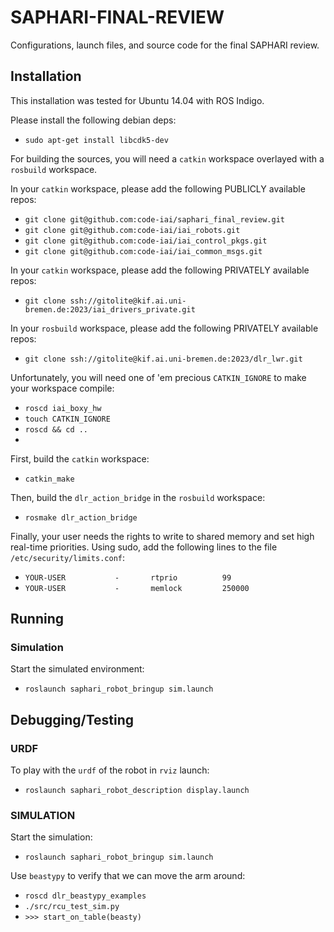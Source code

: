 # SAPHARI-FINAL-REVIEW
Configurations, launch files, and source code for the final SAPHARI review.

## Installation

This installation was tested for Ubuntu 14.04 with ROS Indigo.

Please install the following debian deps:
* ```sudo apt-get install libcdk5-dev```

For building the sources, you will need a ```catkin``` workspace overlayed with a ```rosbuild``` workspace.

In your ```catkin``` workspace, please add the following PUBLICLY available repos:
* ```git clone git@github.com:code-iai/saphari_final_review.git```
* ```git clone git@github.com:code-iai/iai_robots.git```
* ```git clone git@github.com:code-iai/iai_control_pkgs.git```
* ```git clone git@github.com:code-iai/iai_common_msgs.git```

In your ```catkin``` workspace, please add the following PRIVATELY available repos:
* ```git clone ssh://gitolite@kif.ai.uni-bremen.de:2023/iai_drivers_private.git```

In your ```rosbuild``` workspace, please add the following PRIVATELY available repos:
* ```git clone ssh://gitolite@kif.ai.uni-bremen.de:2023/dlr_lwr.git```

Unfortunately, you will need one of 'em precious ```CATKIN_IGNORE``` to make your workspace compile:
* ```roscd iai_boxy_hw```
* ```touch CATKIN_IGNORE```
* ```roscd && cd ..```
* 
First, build the ```catkin``` workspace:
* ```catkin_make```

Then, build the ```dlr_action_bridge``` in the ```rosbuild``` workspace:
* ```rosmake dlr_action_bridge```

Finally, your user needs the rights to write to shared memory and set high real-time priorities. Using sudo, add the following lines to the file ```/etc/security/limits.conf```:
* ```YOUR-USER           -       rtprio          99```
* ```YOUR-USER           -       memlock         250000```


## Running 

### Simulation
Start the simulated environment:
* ```roslaunch saphari_robot_bringup sim.launch```

## Debugging/Testing

### URDF 
To play with the ```urdf``` of the robot in ```rviz``` launch:
* ```roslaunch saphari_robot_description display.launch```

### SIMULATION
Start the simulation:
* ```roslaunch saphari_robot_bringup sim.launch```
 
Use ```beastypy``` to verify that we can move the arm around:
* ```roscd dlr_beastypy_examples```
* ```./src/rcu_test_sim.py```
* ```>>> start_on_table(beasty)```
